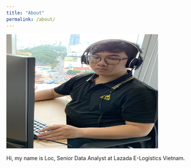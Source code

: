 ```yaml
---
title: "About"
permalink: /about/
---
```


<img src="/images/about.jpg" alt="Me" title="Me" width="400" height="300" data-rotate="90"/>

Hi, my name is Loc, Senior Data Analyst at Lazada E-Logistics Vietnam. 

